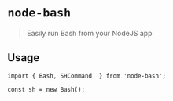 # `node-bash`

> Easily run Bash from your NodeJS app

## Usage

```
import { Bash, SHCommand  } from 'node-bash';

const sh = new Bash();
```

